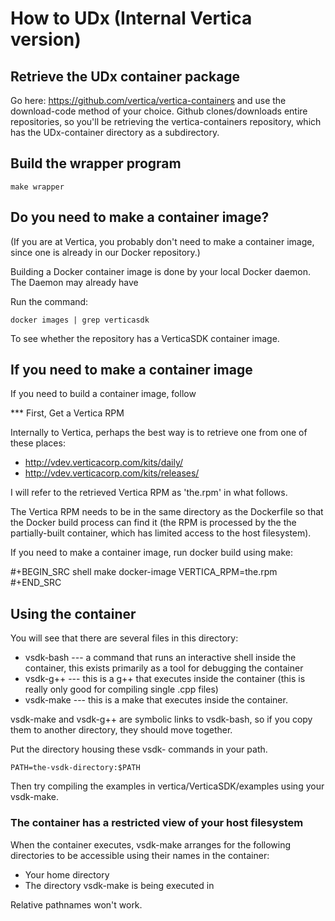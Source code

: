 # How to UDx (Internal Vertica version)
 
## Retrieve the UDx container package 

Go here: https://github.com/vertica/vertica-containers and use the
download-code method of your choice.  Github clones/downloads entire
repositories, so you'll be retrieving the vertica-containers
repository, which has the UDx-container directory as a subdirectory.  

## Build the wrapper program

```shell
make wrapper
```

## Do you need to make a container image?

(If you are at Vertica, you probably don't need to make a container
image, since one is already in our Docker repository.)  

Building a Docker container image is done by your local Docker
daemon.  The Daemon may already have 

Run the command:

```shell
docker images | grep verticasdk
```

To see whether the repository has a VerticaSDK container image.

## If you need to make a container image

If you need to build a container image, follow 

*** First, Get a Vertica RPM 

Internally to Vertica, perhaps the best way is to retrieve one from
one of these places:

 - http://vdev.verticacorp.com/kits/daily/ 
 - http://vdev.verticacorp.com/kits/releases/

I will refer to the retrieved Vertica RPM as 'the.rpm' in what
follows.

The Vertica RPM needs to be in the same directory as the Dockerfile so
that the Docker build process can find it (the RPM is processed by the
the partially-built container, which has limited access to the host
filesystem).

If you need to make a container image, run docker build using make: 

#+BEGIN_SRC shell
make docker-image VERTICA_RPM=the.rpm
#+END_SRC

## Using the container

You will see that there are several files in this directory:
 * vsdk-bash --- a command that runs an interactive shell inside the
 container, this exists primarily as a tool for debugging the container
 * vsdk-g++ --- this is a g++ that executes inside the container (this
 is really only good for compiling single .cpp files)
 * vsdk-make --- this is a make that executes inside the container.

vsdk-make and vsdk-g++ are symbolic links to vsdk-bash, so if you copy
them to another directory, they should move together.

Put the directory housing these vsdk- commands in your path.

```shell
PATH=the-vsdk-directory:$PATH
```

Then try compiling the examples in vertica/VerticaSDK/examples using
your vsdk-make.

### The container has a restricted view of your host filesystem

When the container executes, vsdk-make arranges for the following
directories to be accessible using their names in the container:

* Your home directory
* The directory vsdk-make is being executed in

Relative pathnames won't work.


 
